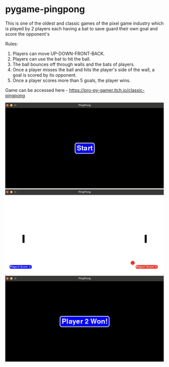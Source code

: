 # pygame-pingpong

This is one of the oldest and classic games of the pixel game industry which is played by 2 players each having a bat to save guard their own goal and score the opponent's

Rules:
1. Players can move UP-DOWN-FRONT-BACK.
2. Players can use the bat to hit the ball.
3. The ball bounces off through walls and the bats of players.
4. Once a player misses the ball and hits the player's side of the wall, a goal is scored by its opponent.
5. Once a player scores more than 5 goals, the player wins.

Game can be accessed here - https://pro-py-gamer.itch.io/classic-pingpong

![Game Screenshot Start](https://github.com/ShreeDesh12/pygame-pingpong/blob/master/game-pictures/game-start.png)
![Game Screenshot Play](https://github.com/ShreeDesh12/pygame-pingpong/blob/master/game-pictures/game-play.png)
![Game Screenshot Player Won | Game Over](https://github.com/ShreeDesh12/pygame-pingpong/blob/master/game-pictures/game-end.png)

